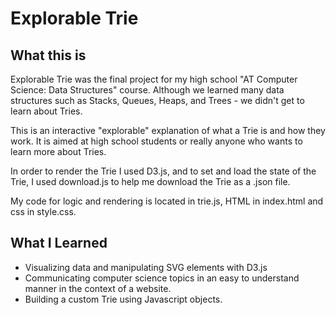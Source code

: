 Explorable Trie
=================

## What this is
Explorable Trie was the final project for my high school "AT Computer Science: Data Structures" course. Although we learned many data structures such as Stacks, Queues, Heaps, and Trees - we didn't get to learn about Tries.

This is an interactive "explorable" explanation of what a Trie is and how they work. It is aimed at high school students or really anyone who wants to learn more about Tries.

In order to render the Trie I used D3.js, and to set and load the state of the Trie, I used download.js to help me download the Trie as a .json file.

My code for logic and rendering is located in trie.js, HTML in index.html and css in style.css.

## What I Learned

- Visualizing data and manipulating SVG elements with D3.js
- Communicating computer science topics in an easy to understand manner in the context of a website.
- Building a custom Trie using Javascript objects.
